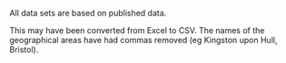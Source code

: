 All data sets are based on published data.

This may have been converted from Excel to CSV.
The names of the geographical areas have had commas removed (eg Kingston upon Hull, Bristol).

